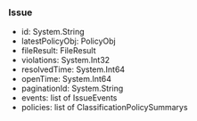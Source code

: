 ### Issue
- id: System.String
- latestPolicyObj: PolicyObj
- fileResult: FileResult
- violations: System.Int32
- resolvedTime: System.Int64
- openTime: System.Int64
- paginationId: System.String
- events: list of IssueEvents
- policies: list of ClassificationPolicySummarys
